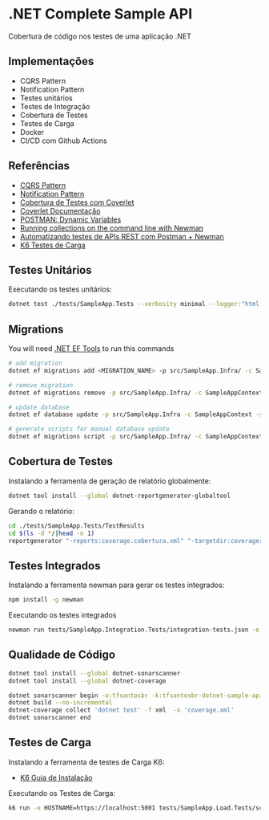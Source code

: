 # .NET Complete Sample API

Cobertura de código nos testes de uma aplicação .NET

## Implementações

- CQRS Pattern
- Notification Pattern
- Testes unitários
- Testes de Integração
- Cobertura de Testes
- Testes de Carga
- Docker
- CI/CD com Github Actions

## Referências

- [CQRS Pattern](https://github.com/tfsantosbr/dotnet-cqrs-pattern)
- [Notification Pattern](https://github.com/tfsantosbr/dotnet-notification-pattern)
- [Cobertura de Testes com Coverlet](https://renatogroffe.medium.com/net-5-cobertura-de-testes-com-coverlet-7cbec2f052d9)
- [Coverlet Documentação](https://github.com/coverlet-coverage/coverlet)
- [POSTMAN: Dynamic Variables](https://learning.postman.com/docs/writing-scripts/script-references/variables-list/)
- [Running collections on the command line with Newman](https://learning.postman.com/docs/running-collections/using-newman-cli/command-line-integration-with-newman/)
- [Automatizando testes de APIs REST com Postman + Newman](https://renatogroffe.medium.com/automatizando-testes-de-apis-rest-com-postman-newman-a90f0d90df09)
- [K6 Testes de Carga](https://k6.io/)

## Testes Unitários

Executando os testes unitários:

```bash
dotnet test ./tests/SampleApp.Tests --verbosity minimal --logger:"html;LogFileName=tests-results.html" --collect:"XPlat Code Coverage"
```

## Migrations

You will need [.NET EF Tools](https://docs.microsoft.com/en-us/ef/core/cli/dotnet) to run this commands

```bash
# add migration
dotnet ef migrations add <MIGRATION_NAME> -p src/SampleApp.Infra/ -c SampleAppContext -s src/SampleApp.Api -o Contexts/Migrations

# remove migration
dotnet ef migrations remove -p src/SampleApp.Infra/ -c SampleAppContext -s src/SampleApp.Api

# update database
dotnet ef database update -p src/SampleApp.Infra -c SampleAppContext -s src/SampleApp.Api

# generate scripts for manual database update
dotnet ef migrations script -p src/SampleApp.Infra/ -c SampleAppContext -s src/SampleApp.Api -o ./scripts/migrations.sql
```

## Cobertura de Testes

Instalando a ferramenta de geração de relatório globalmente:

```bash
dotnet tool install --global dotnet-reportgenerator-globaltool
```

Gerando o relatório:

```bash
cd ./tests/SampleApp.Tests/TestResults
cd $(ls -d */|head -n 1)
reportgenerator "-reports:coverage.cobertura.xml" "-targetdir:coveragereport" -reporttypes:Html
```

## Testes Integrados

Instalando a ferramenta newman para gerar os testes integrados:

```bash
npm install -g newman
```

Executando os testes integrados

```bash
newman run tests/SampleApp.Integration.Tests/integration-tests.json -e tests/SampleApp.Integration.Tests/environments/docker.environment.json --insecure
```

## Qualidade de Código

```bash
dotnet tool install --global dotnet-sonarscanner
dotnet tool install --global dotnet-coverage
```

```bash
dotnet sonarscanner begin -o:tfsantosbr -k:tfsantosbr-dotnet-sample-api -d:sonar.host.url=https://sonarcloud.io -d:sonar.cs.vscoveragexml.reportsPaths=coverage.xml
dotnet build --no-incremental
dotnet-coverage collect 'dotnet test' -f xml  -o 'coverage.xml'
dotnet sonarscanner end

```

## Testes de Carga

Instalando a ferramenta de testes de Carga K6:

- [K6 Guia de Instalação](https://k6.io/docs/getting-started/installation)

Executando os Testes de Carga:

```bash
k6 run -e HOSTNAME=https://localhost:5001 tests/SampleApp.Load.Tests/script.js
```
